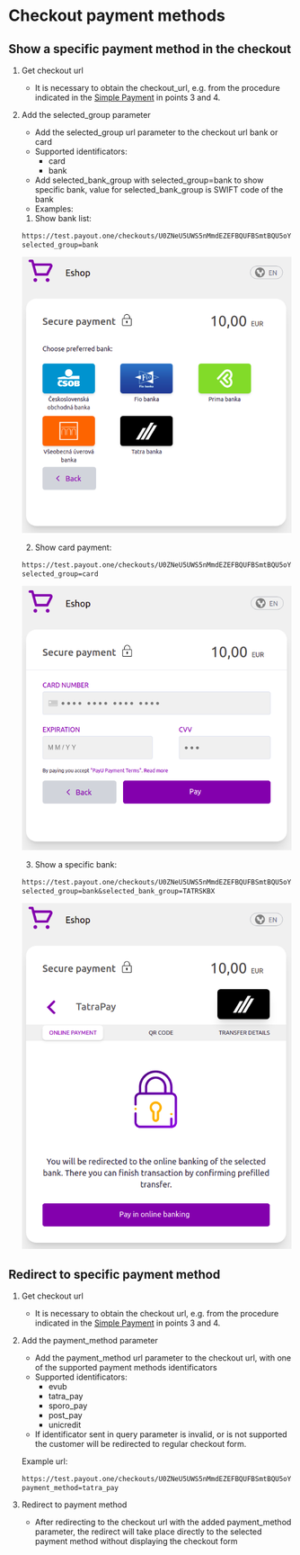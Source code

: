 # Checkout payment methods

## Show a specific payment method in the checkout

1. Get checkout url
   * It is necessary to obtain the checkout_url, e.g. from the procedure indicated in the [Simple Payment](https://developers.payout.tech/#/use-cases/simple-payment) in points 3 and 4.   

2. Add the selected_group parameter
   * Add the selected_group url parameter to the checkout url bank or card
   * Supported identificators:
     - card
     - bank
   * Add selected_bank_group with selected_group=bank to show specific bank, value for selected_bank_group is SWIFT code of the bank
   * Examples:

    1. Show bank list:
    ```
    https://test.payout.one/checkouts/U0ZNeU5UWS5nMmdEZEFBQUFBSmtBQU5oY0dsaElXUUFBbWxrWWdBQ0tJZHVCZ0JtS1hrTGZnRmlBQUZSZ0EuR2xYdDlsZjY4NDNIY2xaUXFXTFBGdHFETWZDNmw3SXViOG1wM0VXYi1nOA/?selected_group=bank
    ```

    ![Checkout bank list](../_media/checkout_bank_list.png)

    2. Show card payment:
    ```
    https://test.payout.one/checkouts/U0ZNeU5UWS5nMmdEZEFBQUFBSmtBQU5oY0dsaElXUUFBbWxrWWdBQ0tJZHVCZ0JtS1hrTGZnRmlBQUZSZ0EuR2xYdDlsZjY4NDNIY2xaUXFXTFBGdHFETWZDNmw3SXViOG1wM0VXYi1nOA/?selected_group=card
    ```

    ![Checkout card payment](../_media/checkout_card.png)

    3. Show a specific bank:
    ```
    https://test.payout.one/checkouts/U0ZNeU5UWS5nMmdEZEFBQUFBSmtBQU5oY0dsaElXUUFBbWxrWWdBQ0tJZHVCZ0JtS1hrTGZnRmlBQUZSZ0EuR2xYdDlsZjY4NDNIY2xaUXFXTFBGdHFETWZDNmw3SXViOG1wM0VXYi1nOA/?selected_group=bank&selected_bank_group=TATRSKBX
    ```

    ![Checkout bank detail](../_media/checkout_bank.png)

## Redirect to specific payment method

1. Get checkout url
   * It is necessary to obtain the checkout url, e.g. from the procedure indicated in the [Simple Payment](https://developers.payout.tech/#/use-cases/simple-payment) in points 3 and 4.   

2. Add the payment_method parameter
   * Add the payment_method url parameter to the checkout url, with one of the supported payment methods identificators
   * Supported identificators:
      - evub
      - tatra_pay
      - sporo_pay
      - post_pay
      - unicredit
   * If identificator sent in query parameter is invalid, or is not supported the customer will be redirected to regular checkout form.

    Example url:
    ```
    https://test.payout.one/checkouts/U0ZNeU5UWS5nMmdEZEFBQUFBSmtBQU5oY0dsaElXUUFBbWxrWWdBQ0tJZHVCZ0JtS1hrTGZnRmlBQUZSZ0EuR2xYdDlsZjY4NDNIY2xaUXFXTFBGdHFETWZDNmw3SXViOG1wM0VXYi1nOA/?payment_method=tatra_pay
    ```

3. Redirect to payment method
    * After redirecting to the checkout url with the added payment_method parameter, the redirect will take place directly to the  selected payment method without displaying the checkout form
